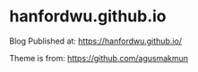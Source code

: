 # hanfordwu.github.io
Blog
Published at:
https://hanfordwu.github.io/

Theme is from:
https://github.com/agusmakmun
